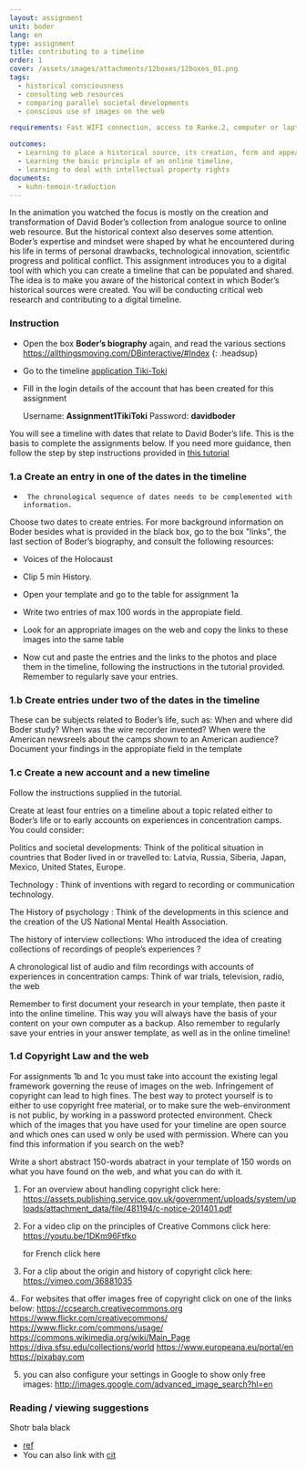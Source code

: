 ```yaml
---
layout: assignment
unit: boder
lang: en
type: assignment
title: contributing to a timeline
order: 1
cover: /assets/images/attachments/12boxes/12boxes_01.png
tags:
  - historical consciousness
  - consulting web resources
  - comparing parallel societal developments
  - conscious use of images on the web

requirements: Fast WIFI connection, access to Ranke.2, computer or laptop, application on laptop or computer to view video, account on Tiki-Toki for timeline.

outcomes:
  - Learning to place a historical source, its creation, form and appearance into a broader societal context
  - Learning the basic principle of an online timeline,
  - learning to deal with intellectual property rights
documents:
  - kuhn-temoin-traduction
---
```


In the animation you watched the focus is mostly on the creation and transformation of David Boder’s collection from analogue source to online web resource. But the historical context also deserves some attention. Boder’s expertise and mindset were shaped by what he encountered during his life in terms of personal drawbacks, technological innovation, scientific progress and political conflict. This assignment introduces you to a digital tool with which you can create a timeline that can be populated and shared. The idea is to make you aware of the historical context in which Boder’s historical sources were created. You will be conducting critical web research and contributing to a digital timeline.

<!-- more -->



<!-- briefing-student -->
### Instruction
<!-- section-contents -->
- Open the box **Boder’s biography** again, and read the various sections
  https://allthingsmoving.com/DBinteractive/#Index
  {: .headsup}
- Go to the timeline [application Tiki-Toki](https://www.tiki-toki.com/)
- Fill in the login details of the account that has been created for this assignment

    Username: **Assignment1TikiToki**
    Password: **davidboder**

You will see a timeline with dates that relate to David Boder’s life.
This is the basis to complete the assignments below.
If you need more guidance, then follow the step by step instructions provided in [this tutorial](https://docs.google.com/document/d/1T3tyqnxxN9C1XT1SFvQ8PF6axZRX_EitGElhcuZ7g9c/edit?usp=sharing/)

<!-- section -->


### 1.a Create an entry in one of the dates in the timeline
<!-- section-contents -->
-      The chronological sequence of dates needs to be complemented with information.

Choose two dates to create entries.
For more background information on Boder besides what is provided in the black box, go to the box "links", the last section of Boder’s biography, and consult the following resources:

- Voices of the Holocaust
- Clip 5 min History.

- Open your template and go to the table for assignment 1a
- Write two entries of max 100 words in the appropiate field.
- Look for an appropriate images on the web and copy the links to these images into the same table
- Now cut and paste the entries and the links to the photos and place them in the timeline, following the instructions in the tutorial provided.
Remember to regularly save your entries. 





<!-- section -->
### 1.b Create entries under two of the dates in the timeline
<!-- section-contents -->
These can be subjects related to Boder’s life, such as:
When and  where did Boder study?
When was the wire recorder invented?
When were the American newsreels about the camps shown to an American audience?
Document your findings in the appropiate field in the template

<!-- section -->
### 1.c Create a new account and a new timeline
<!-- section-contents -->
Follow the instructions supplied in the tutorial.

Create at least four entries on a timeline about a topic related either to Boder’s life or to early accounts on experiences in concentration camps.  You could consider:

Politics and societal developments:    Think of the political situation in countries that Boder lived in or travelled to: Latvia, Russia, Siberia, Japan, Mexico, United States, Europe.

Technology : Think of  inventions with regard to recording or communication technology.

The History of psychology : Think of the developments in this science and the creation of the US National Mental Health Association.

The history of interview collections:  Who introduced the idea of creating collections of recordings of people’s experiences ?

A chronological list of audio and film recordings with accounts of experiences in concentration camps: Think of war trials, television, radio, the web

Remember to first document your research in your template, then paste it into the online timeline. This way you will always have the basis of your content on your own computer as a backup. 
Also remember to regularly save your entries in your answer template, as well as in the online timeline!

<!-- section -->
### 1.d Copyright Law and the web
<!-- section-contents -->
For assignments 1b and 1c  you must take into account the existing legal
framework governing the reuse of images on the web.
Infringement of copyright can lead to high fines. The best way to
protect yourself is to either to use copyright free material, or to make sure
the web-environment is not public, by working in a password protected
environment.
Check which of the images that you have used for your timeline are
open source and which ones can used w only be used with permission.
Where can you find this information if you search on the web?

Write a short abstract 150-words abatract in your template of 150 words on what you have found on the web, and what you can do with it.



1. For an overview about handling copyright click here: https://assets.publishing.service.gov.uk/government/uploads/system/uploads/attachment_data/file/481194/c-notice-201401.pdf

2. For a video clip on the principles of Creative Commons click here: https://youtu.be/1DKm96Ftfko

   for French click here

3.  For a clip about the origin and history of copyright click here: https://vimeo.com/36881035

4..  For  websites that offer images free of copyright click on one of the links below:
      https://ccsearch.creativecommons.org
      https://www.flickr.com/creativecommons/
      https://www.flickr.com/commons/usage/
      https://commons.wikimedia.org/wiki/Main_Page
      https://diva.sfsu.edu/collections/world
      https://www.europeana.eu/portal/en
      https://pixabay.com

5. you can also configure your settings in Google to show only free images:
    http://images.google.com/advanced_image_search?hl=en

<!-- section -->
### Reading / viewing suggestions
<!-- section-contents -->
Shotr bala black
- [ref](kuhn-temoin-traduction)
- You can also link with [cit](kuhn-temoin-traduction)

<!-- briefing-teacher -->




